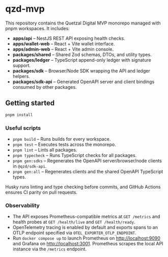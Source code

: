 # qzd-mvp

This repository contains the Quetzal Digital MVP monorepo managed with pnpm workspaces. It includes:

- **apps/api** – NestJS REST API exposing health checks.
- **apps/wallet-web** – React + Vite wallet interface.
- **apps/admin-web** – React + Vite admin console.
- **packages/shared** – Shared Zod schemas, DTOs, and utility types.
- **packages/ledger** – TypeScript append-only ledger with signature support.
- **packages/sdk** – Browser/Node SDK wrapping the API and ledger helpers.
- **packages/sdk-api** – Generated OpenAPI server and client bindings consumed by other packages.

## Getting started

```bash
pnpm install
```

### Useful scripts

- `pnpm build` – Runs builds for every workspace.
- `pnpm test` – Executes tests across the monorepo.
- `pnpm lint` – Lints all packages.
- `pnpm typecheck` – Runs TypeScript checks for all packages.
- `pnpm gen:sdks` – Regenerates the OpenAPI server/browser/node clients in `@qzd/sdk-api`.
- `pnpm gen:all` – Regenerates clients and the shared OpenAPI TypeScript types.

Husky runs linting and type checking before commits, and GitHub Actions ensures CI parity on pull requests.

### Observability

- The API exposes Prometheus-compatible metrics at `GET /metrics` and health probes at `GET /health/live` and `GET /health/ready`.
- OpenTelemetry tracing is enabled by default and exports spans to an OTLP endpoint specified via `OTEL_EXPORTER_OTLP_ENDPOINT`.
- Run `docker compose up` to launch Prometheus on <http://localhost:9090> and Grafana on <http://localhost:3001>. Prometheus scrapes the local API instance via the `/metrics` endpoint.
